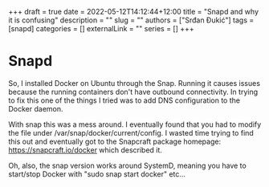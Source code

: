 +++ 
draft = true
date = 2022-05-12T14:12:44+12:00
title = "Snapd and why it is confusing"
description = ""
slug = ""
authors = ["Srđan Đukić"]
tags = [snapd]
categories = []
externalLink = ""
series = []
+++
# Snapd

So, I installed Docker on Ubuntu through the Snap. Running it causes issues because the running containers don't have
outbound connectivity. In trying to fix this one of the things I tried was to add DNS configuration to the Docker
daemon.

With snap this was a mess around. I eventually found that you had to modify the file under
/var/snap/docker/current/config. I wasted time trying to find this out and eventually got to the Snapcraft package
homepage: https://snapcraft.io/docker which described it.

Oh, also, the snap version works around SystemD, meaning you have to start/stop Docker with "sudo snap start docker"
etc...
